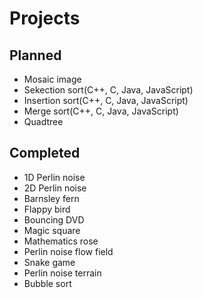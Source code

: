 # Projects

## Planned
* Mosaic image
* Sekection sort(C++, C, Java, JavaScript)
* Insertion sort(C++, C, Java, JavaScript)
* Merge sort(C++, C, Java, JavaScript)
* Quadtree


## Completed
* 1D Perlin noise
* 2D Perlin noise
* Barnsley fern
* Flappy bird
* Bouncing DVD
* Magic square
* Mathematics rose
* Perlin noise flow field
* Snake game
* Perlin noise terrain
* Bubble sort
